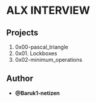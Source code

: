 # ALX INTERVIEW

## Projects

1. 0x00-pascal_triangle
2. 0x01. Lockboxes
3. 0x02-minimum_operations

## Author

- **@Baruk1-netizen**
